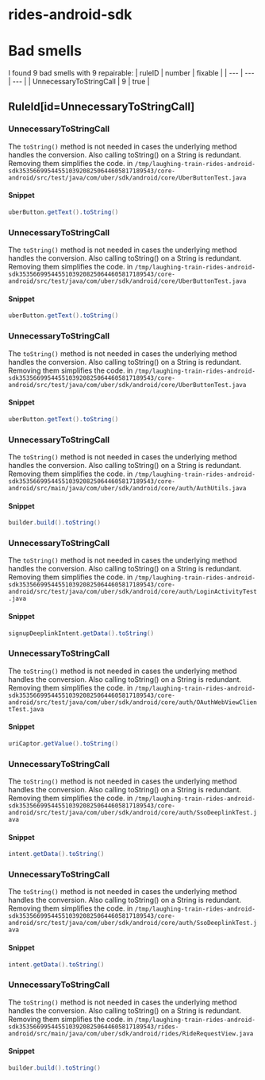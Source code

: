 # rides-android-sdk 
 
# Bad smells
I found 9 bad smells with 9 repairable:
| ruleID | number | fixable |
| --- | --- | --- |
| UnnecessaryToStringCall | 9 | true |
## RuleId[id=UnnecessaryToStringCall]
### UnnecessaryToStringCall
The `toString()` method is not needed in cases the underlying method handles the conversion. Also calling toString() on a String is redundant. Removing them simplifies the code.
in `/tmp/laughing-train-rides-android-sdk35356699544551039208250644605817189543/core-android/src/test/java/com/uber/sdk/android/core/UberButtonTest.java`
#### Snippet
```java
uberButton.getText().toString()
```

### UnnecessaryToStringCall
The `toString()` method is not needed in cases the underlying method handles the conversion. Also calling toString() on a String is redundant. Removing them simplifies the code.
in `/tmp/laughing-train-rides-android-sdk35356699544551039208250644605817189543/core-android/src/test/java/com/uber/sdk/android/core/UberButtonTest.java`
#### Snippet
```java
uberButton.getText().toString()
```

### UnnecessaryToStringCall
The `toString()` method is not needed in cases the underlying method handles the conversion. Also calling toString() on a String is redundant. Removing them simplifies the code.
in `/tmp/laughing-train-rides-android-sdk35356699544551039208250644605817189543/core-android/src/test/java/com/uber/sdk/android/core/UberButtonTest.java`
#### Snippet
```java
uberButton.getText().toString()
```

### UnnecessaryToStringCall
The `toString()` method is not needed in cases the underlying method handles the conversion. Also calling toString() on a String is redundant. Removing them simplifies the code.
in `/tmp/laughing-train-rides-android-sdk35356699544551039208250644605817189543/core-android/src/main/java/com/uber/sdk/android/core/auth/AuthUtils.java`
#### Snippet
```java
builder.build().toString()
```

### UnnecessaryToStringCall
The `toString()` method is not needed in cases the underlying method handles the conversion. Also calling toString() on a String is redundant. Removing them simplifies the code.
in `/tmp/laughing-train-rides-android-sdk35356699544551039208250644605817189543/core-android/src/test/java/com/uber/sdk/android/core/auth/LoginActivityTest.java`
#### Snippet
```java
signupDeeplinkIntent.getData().toString()
```

### UnnecessaryToStringCall
The `toString()` method is not needed in cases the underlying method handles the conversion. Also calling toString() on a String is redundant. Removing them simplifies the code.
in `/tmp/laughing-train-rides-android-sdk35356699544551039208250644605817189543/core-android/src/test/java/com/uber/sdk/android/core/auth/OAuthWebViewClientTest.java`
#### Snippet
```java
uriCaptor.getValue().toString()
```

### UnnecessaryToStringCall
The `toString()` method is not needed in cases the underlying method handles the conversion. Also calling toString() on a String is redundant. Removing them simplifies the code.
in `/tmp/laughing-train-rides-android-sdk35356699544551039208250644605817189543/core-android/src/test/java/com/uber/sdk/android/core/auth/SsoDeeplinkTest.java`
#### Snippet
```java
intent.getData().toString()
```

### UnnecessaryToStringCall
The `toString()` method is not needed in cases the underlying method handles the conversion. Also calling toString() on a String is redundant. Removing them simplifies the code.
in `/tmp/laughing-train-rides-android-sdk35356699544551039208250644605817189543/core-android/src/test/java/com/uber/sdk/android/core/auth/SsoDeeplinkTest.java`
#### Snippet
```java
intent.getData().toString()
```

### UnnecessaryToStringCall
The `toString()` method is not needed in cases the underlying method handles the conversion. Also calling toString() on a String is redundant. Removing them simplifies the code.
in `/tmp/laughing-train-rides-android-sdk35356699544551039208250644605817189543/rides-android/src/main/java/com/uber/sdk/android/rides/RideRequestView.java`
#### Snippet
```java
builder.build().toString()
```

